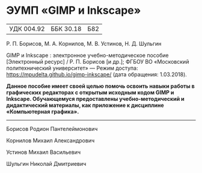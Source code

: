 # ЭУМП «GIMP и Inkscape»

||||
|-|-|-|
| УДК 004.92 | ББК 30.18 | Б82 |

Р. П. Борисов, М. А. Корнилов, М. В. Устинов, Н. Д. Шульгин

GIMP и Inkscape : электронное учебно-методическое пособие [Электронный ресурс] / Р. П. Борисов [и др.]; ФГБОУ ВО «Московский политехнический университет» ― Режим доступа: https://mpudelta.github.io/gimp-inkscape/ (дата обращения: 1.03.2018).

__Данное пособие имеет своей целью помочь освоить навыки работы в графических редакторах с открытым исходным кодом GIMP и Inkscape. Обучающемуся предоставлены учебно-методический и дидактический материалы, как приложение к дисциплине «Компьютерная графика».__

---

Борисов Родион Пантелеймонович

Корнилов Михаил Александрович

Устинов Михаил Васильевич

Шульгин Николай Дмитриевич